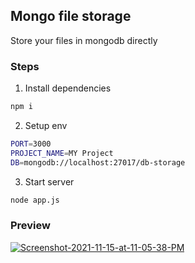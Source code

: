 ## Mongo file storage

Store your files in mongodb directly

### Steps

1. Install dependencies

```bash
npm i
```

2. Setup env

```bash
PORT=3000
PROJECT_NAME=MY Project
DB=mongodb://localhost:27017/db-storage
```

3. Start server

```bash
node app.js
```

### Preview

<a href="https://ibb.co/pK6qQSf"><img src="https://i.ibb.co/fNVJ9sk/Screenshot-2021-11-15-at-11-05-38-PM.png" alt="Screenshot-2021-11-15-at-11-05-38-PM" border="0"></a>
